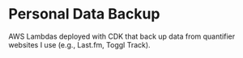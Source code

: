 # Personal Data Backup

AWS Lambdas deployed with CDK that back up data from quantifier websites I use
(e.g., Last.fm, Toggl Track).
